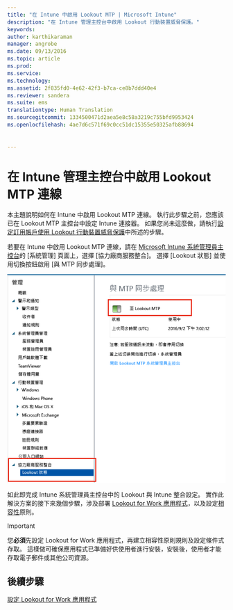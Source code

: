 ```yaml
---
title: "在 Intune 中啟用 Lookout MTP | Microsoft Intune"
description: "在 Intune 管理主控台中啟用 Lookout 行動裝置威脅保護。"
keywords: 
author: karthikaraman
manager: angrobe
ms.date: 09/13/2016
ms.topic: article
ms.prod: 
ms.service: 
ms.technology: 
ms.assetid: 2f835fd0-4e62-42f3-b7ca-ce8b7ddd40e4
ms.reviewer: sandera
ms.suite: ems
translationtype: Human Translation
ms.sourcegitcommit: 1334500471d2aea5e8c58a3219c755bfd9953424
ms.openlocfilehash: 4ae7d6c571f69c0cc51dc15355e50325afb88694


---
```


# 在 Intune 管理主控台中啟用 Lookout MTP 連線
本主題說明如何在 Intune 中啟用 Lookout MTP 連線。 執行此步驟之前，您應該已在 Lookout MTP 主控台中設定 Intune 連接器。  如果您尚未這麼做，請執行[設定訂用帳戶使用 Lookout 行動裝置威脅保護](set-up-your-subscription-with-lookout-mtp.md)中所述的步驟。

若要在 Intune 中啟用 Lookout MTP 連線，請在 [Microsoft Intune 系統管理員主控台](https://manage.microsoft.com)的 [系統管理] 頁面上，選擇 [協力廠商服務整合]。 選擇 [Lookout 狀態] 並使用切換按鈕啟用 [與 MTP 同步處理]。

![醒目提示啟用切換按鈕之 Lookout 同步處理頁面的螢幕擷取畫面](../media/mtp/lookout-intune-synchronization.png)

如此即完成 Intune 系統管理員主控台中的 Lookout 與 Intune 整合設定。  實作此解決方案的接下來幾個步驟，涉及部署 [Lookout for Work 應用程式](configure-and-deploy-lookout-for-work-apps.md)，以及設定[相容性](enable-device-threat-protection-rule-in-compliance-policy.md)原則。

>[!IMPORTANT]
> 您**必須**先設定 Lookout for Work 應用程式，再建立相容性原則規則及設定條件式存取。 這樣做可確保應用程式已準備好供使用者進行安裝，安裝後，使用者才能存取電子郵件或其他公司資源。
## 後續步驟
[設定 Lookout for Work 應用程式 ](configure-and-deploy-lookout-for-work-apps.md)



<!--HONumber=Sep16_HO2-->


